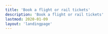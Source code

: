 ```yaml
---
title: 'Book a flight or rail tickets'
description: 'Book a flight or rail tickets'
lastmod: 2020-01-09
layout: 'landingpage' 
---
```


